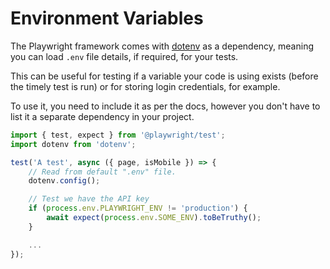 # Environment Variables

The Playwright framework comes with [dotenv](https://www.npmjs.com/package/dotenv) as a dependency, meaning you can load `.env` file details, if required, for your tests.

This can be useful for testing if a variable your code is using exists (before the timely test is run) or for storing login credentials, for example.

To use it, you need to include it as per the docs, however you don't have to list it a separate dependency in your project.

```ts
import { test, expect } from '@playwright/test';
import dotenv from 'dotenv';

test('A test', async ({ page, isMobile }) => {
    // Read from default ".env" file.
    dotenv.config();

    // Test we have the API key
    if (process.env.PLAYWRIGHT_ENV != 'production') {
        await expect(process.env.SOME_ENV).toBeTruthy();
    }

    ...
});
```
